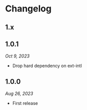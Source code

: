 # Changelog

## 1.x

## 1.0.1

*Oct 9, 2023*

* Drop hard dependency on ext-intl

## 1.0.0

*Aug 26, 2023*

* First release
